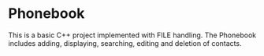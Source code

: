 # Phonebook
This is a basic C++ project implemented with FILE handling. The Phonebook includes adding, displaying, searching, editing and deletion of contacts.
